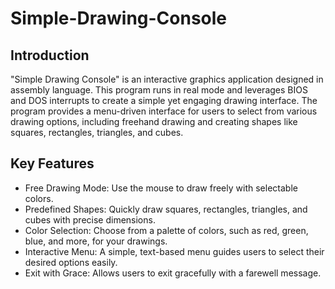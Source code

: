 # Simple-Drawing-Console
## Introduction
"Simple Drawing Console" is an interactive graphics application designed in assembly language. This program runs in real mode and leverages BIOS and DOS interrupts to create a simple yet engaging drawing interface. The program provides a menu-driven interface for users to select from various drawing options, including freehand drawing and creating shapes like squares, rectangles, triangles, and cubes.

## Key Features

- Free Drawing Mode: Use the mouse to draw freely with selectable colors.
- Predefined Shapes: Quickly draw squares, rectangles, triangles, and cubes with precise dimensions.
- Color Selection: Choose from a palette of colors, such as red, green, blue, and more, for your drawings.
- Interactive Menu: A simple, text-based menu guides users to select their desired options easily.
- Exit with Grace: Allows users to exit gracefully with a farewell message.
